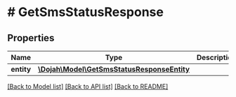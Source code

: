 # # GetSmsStatusResponse

## Properties

Name | Type | Description | Notes
------------ | ------------- | ------------- | -------------
**entity** | [**\Dojah\Model\GetSmsStatusResponseEntity**](GetSmsStatusResponseEntity.md) |  | [optional]

[[Back to Model list]](../../README.md#models) [[Back to API list]](../../README.md#endpoints) [[Back to README]](../../README.md)
